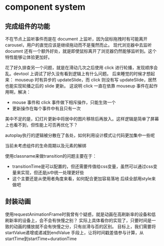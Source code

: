 # component system

## 完成组件的功能

不在节点上监听事件而是在 document 上监听，因为鼠标拖拽时有可能离开 carousel，用户的直觉应该是继续拖动而不是戛然而止。
现代浏览器中去监听 documnt 还有一个额外好处，就是即使鼠标离开了浏览器仍然能够监听到。这个特性能够让体验更加好。

花了好久排查另一个问题，就是在滑动几次之后使用 click 进行轮播，发现顺序会乱。devtool 上调试了好久没有看到逻辑上有什么问题。
后来睡觉的时候才想起来：
mouseup 时有异步的 updateSlide，而 click 则没有写 updateSlide，居然也能实现轮播之后的 slide 更新。
这说明 click 一直在依靠 mouseup 事件在起作用啊，解决：

- mouse 事件和 click 事件做下相斥操作，只能生效一个
- 更新操作在每个事件中有且只有一次

美中不足的是，幻灯片更新中将居中的图片移除后再放入。这样逻辑是简单了屏幕上也看不到，但性能上可否再优化下？

autoplay执行的逻辑被分散在了各处，如何利用设计模式让代码更加集中一些呢

当前未考虑组件的生命周期以及元素的解绑

使用classname来做transition的问题主要在于：
- transitionTime是可以配置的，但还需要传值给css变量，虽然可以通过css变量来实现，但还是js中统一处理更好些
- 这个主要还是从使用者角度来看，如何配合更加容易落地
后续全部用style来做吧

## 封装动画

使用requestAnimationFrame时我曾有个疑惑，就是动画在高刷新率的设备和低刷新率的设备上，会不会有快慢之别？
实际上具体看你的实现了，只要时间是一致的动画的播放就不会有快慢之分，只有丝滑与否的区别。
目标上，我们需要将startValue递增或递减到endValue
手段上，让将时间戳差值参与计算，从startTime到startTime+durationTime

